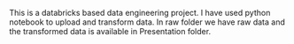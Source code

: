 This is a databricks based data engineering project. 
I have used python notebook to upload and transform data. 
In raw folder we have raw data and the transformed data is available in Presentation folder.
